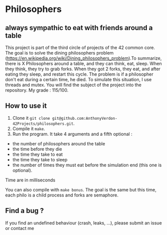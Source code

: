 # Philosophers 

## always sympathic to eat with friends around a table

This project is part of the third circle of projects of the 42 common core. The goal is to solve the dining philosophers problem (https://en.wikipedia.org/wiki/Dining_philosophers_problem).To summarize, there is X Philosophers around a table, and they can think, eat, sleep. When they think, they try to grab forks. When they got 2 forks, they eat, and after eating they sleep, and restart this cycle. The problem is if a philosopher don't eat during a certain time, he died. To simulate this situation, I use threads and mutex. You will find the subject of the project into the repository. My grade : 115/100.

## How to use it

1. Clone it `git clone git@github.com:AnthonyVerdon-42Projects/philosophers.git`.
2. Compile it `make`.
3. Run the program. It take 4 arguments and a fifth optional : 
- the number of philosophers around the table
- the time before they die
- the time they take to eat
- the time they take to sleep
- the number of times they must eat before the simulation end (this one is optional).

Time are in milliseconds

You can also compile with `make bonus`. The goal is the same but this time, each philo is a child process and forks are semaphore.

## Find a bug ?

If you find an undefined behaviour (crash, leaks, ...), please submit an issue or contact me
